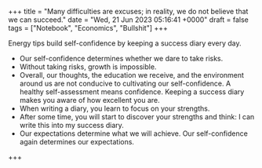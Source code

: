 +++ 
title = "Many difficulties are excuses; in reality, we do not believe that we can succeed."
date = "Wed, 21 Jun 2023 05:16:41 +0000"
draft = false
tags = ["Notebook", "Economics", "Bullshit"]
+++

Energy tips build self-confidence by keeping a success diary every day.  
- Our self-confidence determines whether we dare to take risks.  
- Without taking risks, growth is impossible.  
- Overall, our thoughts, the education we receive, and the environment around us are not conducive to cultivating our self-confidence. A healthy self-assessment means confidence. Keeping a success diary makes you aware of how excellent you are.  
- When writing a diary, you learn to focus on your strengths.  
- After some time, you will start to discover your strengths and think: I can write this into my success diary.  
- Our expectations determine what we will achieve. Our self-confidence again determines our expectations.

+++